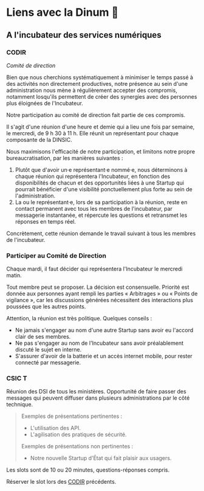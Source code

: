 # Liens avec la Dinum 🔗

## A l'incubateur des services numériques

### CODIR

_Comité de direction_

Bien que nous cherchions systématiquement à minimiser le temps passé à des activités non directement productives, notre présence au sein d'une administration nous mène à régulièrement accepter des compromis, notamment losqu'ils permettent de créer des synergies avec des personnes plus éloignées de l'Incubateur.

Notre participation au comité de direction fait partie de ces compromis.

Il s'agit d'une réunion d'une heure et demie qui a lieu une fois par semaine, le mercredi, de 9 h 30 à 11 h. Elle réunit un représentant pour chaque composante de la DINSIC.

Nous maximisons l'efficacité de notre participation, et limitons notre propre bureaucratisation, par les manières suivantes :

1. Plutôt que d'avoir un·e représentant·e nommé·e, nous déterminons à chaque réunion qui représentera l'Incubateur, en fonction des disponibilités de chacun et des opportunités liées à une Startup qui pourrait bénéficier d'une visibilité ponctuellement plus forte au sein de l'administration.
2. La ou le représentant·e, lors de sa participation à la réunion, reste en contact permanent avec tous les membres de l'incubateur, par messagerie instantanée, et répercute les questions et retransmet les réponses en temps réel.

Concrètement, cette réunion demande le travail suivant à tous les membres de l'incubateur.

### Participer au Comité de Direction

Chaque mardi, il faut décider qui représentera l'Incubateur le mercredi matin.

Tout membre peut se proposer. La décision est consensuelle. Priorité est donnée aux personnes ayant rempli les parties « Arbitrages » ou « Points de vigilance », car les discussions générées nécessitent des interactions plus poussées que les autres points.

Attention, la réunion est très politique. Quelques conseils :

* Ne jamais s'engager au nom d'une autre Startup sans avoir eu l'accord clair de ses membres.
* Ne pas s'engager au nom de l'Incubateur sans avoir préalablement discuté le sujet en interne.
* S'assurer d'avoir de la batterie et un accès internet mobile, pour rester connecté par messagerie.

### CSIC T

Réunion des DSI de tous les ministères. Opportunité de faire passer des messages qui peuvent diffuser dans plusieurs administrations par le côté technique.

> Exemples de présentations pertinentes :
>
> * L'utilisation des API.
> * L'agilisation des pratiques de sécurité.
>
> Exemples de présentations non pertinentes :
>
> * Notre nouvelle Startup d'État qui fait plaisir aux usagers.

Les slots sont de 10 ou 20 minutes, questions-réponses compris.

Réserver le slot lors des [CODIR](https://github.com/sgmap/beta.gouv.fr/wiki/Lien-avec-la-DINSIC#codir) précédents.

